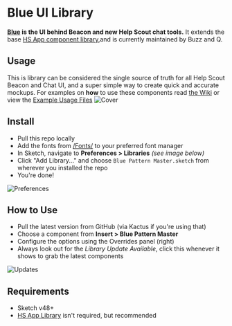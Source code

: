 # Blue UI Library
**[Blue](https://github.com/helpscout/blue) is the UI behind Beacon and new Help Scout chat tools.** It extends the base [HS App component library](https://github.com/helpscout/library-hsapp),and is currently maintained by Buzz and Q.

## Usage
This is library can be considered the single source of truth for all Help Scout Beacon and Chat UI, and a super simple way to create quick and accurate mockups. For examples on **how** to use these components read [the Wiki](https://github.com/helpscout/library-blue/wiki) or view the [Example Usage Files](https://github.com/helpscout/library-blue/blob/master/Beacon%20Example%20Usage.sketch) 
![Cover](https://github.com/helpscout/library-blue/blob/master/Latest/In%20Browser.jpg?raw=true)

## Install
- Pull this repo locally
- Add the fonts from [/Fonts/](https://github.com/helpscout/library-blue/tree/master/Fonts) to your preferred font manager
- In Sketch, navigate to **Preferences > Libraries** *(see image below)*
- Click "Add Library..." and choose `Blue Pattern Master.sketch` from wherever you installed the repo
- You're done!

![Preferences](https://dha4w82d62smt.cloudfront.net/items/2F011R470K1E3f2o1e40/sketch-library.png)

## How to Use
- Pull the latest version from GitHub (via Kactus if you're using that)
- Choose a component from **Insert > Blue Pattern Master**
- Configure the options using the Overrides panel (right)
- Always look out for the *Library Update Available*, click this whenever it shows to grab the latest components

![Updates](https://d1ax1i5f2y3x71.cloudfront.net/items/1W232c1H0U0J3L0j1w1l/Screen%20Shot%202017-12-15%20at%2010.22.56%20am.png)

## Requirements
- Sketch v48+ 
- [HS App Library](https://github.com/helpscout/library-hsapp) isn't required, but recommended
